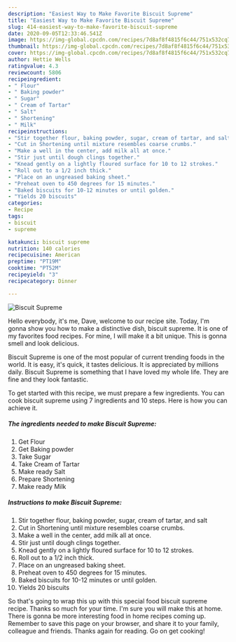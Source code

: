 ```yaml
---
description: "Easiest Way to Make Favorite Biscuit Supreme"
title: "Easiest Way to Make Favorite Biscuit Supreme"
slug: 414-easiest-way-to-make-favorite-biscuit-supreme
date: 2020-09-05T12:33:46.541Z
image: https://img-global.cpcdn.com/recipes/7d8af8f4815f6c44/751x532cq70/biscuit-supreme-recipe-main-photo.jpg
thumbnail: https://img-global.cpcdn.com/recipes/7d8af8f4815f6c44/751x532cq70/biscuit-supreme-recipe-main-photo.jpg
cover: https://img-global.cpcdn.com/recipes/7d8af8f4815f6c44/751x532cq70/biscuit-supreme-recipe-main-photo.jpg
author: Hettie Wells
ratingvalue: 4.3
reviewcount: 5806
recipeingredient:
- " Flour"
- " Baking powder"
- " Sugar"
- " Cream of Tartar"
- " Salt"
- " Shortening"
- " Milk"
recipeinstructions:
- "Stir together flour, baking powder, sugar, cream of tartar, and salt"
- "Cut in Shortening until mixture resembles coarse crumbs."
- "Make a well in the center, add milk all at once."
- "Stir just until dough clings together."
- "Knead gently on a lightly floured surface for 10 to 12 strokes."
- "Roll out to a 1/2 inch thick."
- "Place on an ungreased baking sheet."
- "Preheat oven to 450 degrees for 15 minutes."
- "Baked biscuits for 10-12 minutes or until golden."
- "Yields 20 biscuits"
categories:
- Recipe
tags:
- biscuit
- supreme

katakunci: biscuit supreme 
nutrition: 140 calories
recipecuisine: American
preptime: "PT19M"
cooktime: "PT52M"
recipeyield: "3"
recipecategory: Dinner

---
```



![Biscuit Supreme](https://img-global.cpcdn.com/recipes/7d8af8f4815f6c44/751x532cq70/biscuit-supreme-recipe-main-photo.jpg)

Hello everybody, it's me, Dave, welcome to our recipe site. Today, I'm gonna show you how to make a distinctive dish, biscuit supreme. It is one of my favorites food recipes. For mine, I will make it a bit unique. This is gonna smell and look delicious.

Biscuit Supreme is one of the most popular of current trending foods in the world. It is easy, it's quick, it tastes delicious. It is appreciated by millions daily. Biscuit Supreme is something that I have loved my whole life. They are fine and they look fantastic.




To get started with this recipe, we must prepare a few ingredients. You can cook biscuit supreme using 7 ingredients and 10 steps. Here is how you can achieve it.

<!--inarticleads1-->

##### The ingredients needed to make Biscuit Supreme:

1. Get  Flour
1. Get  Baking powder
1. Take  Sugar
1. Take  Cream of Tartar
1. Make ready  Salt
1. Prepare  Shortening
1. Make ready  Milk




<!--inarticleads2-->

##### Instructions to make Biscuit Supreme:

1. Stir together flour, baking powder, sugar, cream of tartar, and salt
1. Cut in Shortening until mixture resembles coarse crumbs.
1. Make a well in the center, add milk all at once.
1. Stir just until dough clings together.
1. Knead gently on a lightly floured surface for 10 to 12 strokes.
1. Roll out to a 1/2 inch thick.
1. Place on an ungreased baking sheet.
1. Preheat oven to 450 degrees for 15 minutes.
1. Baked biscuits for 10-12 minutes or until golden.
1. Yields 20 biscuits




So that's going to wrap this up with this special food biscuit supreme recipe. Thanks so much for your time. I'm sure you will make this at home. There is gonna be more interesting food in home recipes coming up. Remember to save this page on your browser, and share it to your family, colleague and friends. Thanks again for reading. Go on get cooking!
